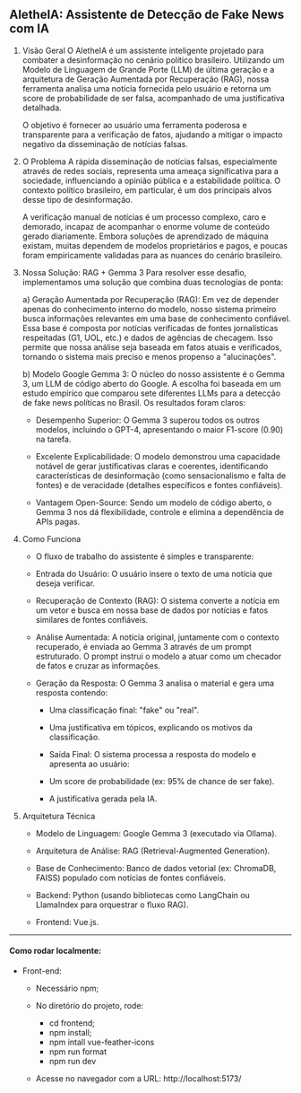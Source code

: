 ## AletheIA: Assistente de Detecção de Fake News com IA


1. Visão Geral
    O AletheIA é um assistente inteligente projetado para combater a desinformação no cenário político brasileiro. Utilizando um Modelo de Linguagem de Grande Porte (LLM) de última geração e a arquitetura de         Geração Aumentada por Recuperação (RAG), nossa ferramenta analisa uma notícia fornecida pelo usuário e retorna um score de probabilidade de ser falsa, acompanhado de uma justificativa detalhada.

    O objetivo é fornecer ao usuário uma ferramenta poderosa e transparente para a verificação de fatos, ajudando a mitigar o impacto negativo da disseminação de notícias falsas.

2. O Problema
    A rápida disseminação de notícias falsas, especialmente através de redes sociais, representa uma ameaça significativa para a sociedade, influenciando a opinião pública e a estabilidade política. O contexto político brasileiro, em particular, é um dos principais alvos desse tipo de desinformação.
    
    A verificação manual de notícias é um processo complexo, caro e demorado, incapaz de acompanhar o enorme volume de conteúdo gerado diariamente. Embora soluções de aprendizado de máquina existam, muitas dependem de modelos proprietários e pagos, e poucas foram empiricamente validadas para as nuances do cenário brasileiro.

3. Nossa Solução: RAG + Gemma 3
    Para resolver esse desafio, implementamos uma solução que combina duas tecnologias de ponta:
    
    a) Geração Aumentada por Recuperação (RAG):
    Em vez de depender apenas do conhecimento interno do modelo, nosso sistema primeiro busca informações relevantes em uma base de conhecimento confiável. Essa base é composta por notícias verificadas de fontes jornalísticas respeitadas (G1, UOL, etc.) e dados de agências de checagem. Isso permite que nossa análise seja baseada em fatos atuais e verificados, tornando o sistema mais preciso e menos propenso a "alucinações".
    
    b) Modelo Google Gemma 3:
    O núcleo do nosso assistente é o Gemma 3, um LLM de código aberto do Google. A escolha foi baseada em um estudo empírico que comparou sete diferentes LLMs para a detecção de fake news políticas no Brasil. Os resultados foram claros:
    
    - Desempenho Superior: O Gemma 3 superou todos os outros modelos, incluindo o GPT-4, apresentando o maior F1-score (0.90) na tarefa.
    
    - Excelente Explicabilidade: O modelo demonstrou uma capacidade notável de gerar justificativas claras e coerentes, identificando características de desinformação (como sensacionalismo e falta de fontes) e de veracidade (detalhes específicos e fontes confiáveis).
    
    - Vantagem Open-Source: Sendo um modelo de código aberto, o Gemma 3 nos dá flexibilidade, controle e elimina a dependência de APIs pagas.

4. Como Funciona

    - O fluxo de trabalho do assistente é simples e transparente:
    
    - Entrada do Usuário: O usuário insere o texto de uma notícia que deseja verificar.
    
    - Recuperação de Contexto (RAG): O sistema converte a notícia em um vetor e busca em nossa base de dados por notícias e fatos similares de fontes confiáveis.
    
    - Análise Aumentada: A notícia original, juntamente com o contexto recuperado, é enviada ao Gemma 3 através de um prompt estruturado. O prompt instrui o modelo a atuar como um checador de fatos e cruzar as informações.
    
    - Geração da Resposta: O Gemma 3 analisa o material e gera uma resposta contendo:
    
        - Uma classificação final: "fake" ou "real".
    
        - Uma justificativa em tópicos, explicando os motivos da classificação.
  
        - Saída Final: O sistema processa a resposta do modelo e apresenta ao usuário:
    
        - Um score de probabilidade (ex: 95% de chance de ser fake).
    
        - A justificativa gerada pela IA.

5. Arquitetura Técnica
    - Modelo de Linguagem: Google Gemma 3 (executado via Ollama).

    - Arquitetura de Análise: RAG (Retrieval-Augmented Generation).

    - Base de Conhecimento: Banco de dados vetorial (ex: ChromaDB, FAISS) populado com notícias de fontes confiáveis.

    - Backend: Python (usando bibliotecas como LangChain ou LlamaIndex para orquestrar o fluxo RAG).

    - Frontend: Vue.js.

--------------

#### Como rodar localmente:

- Front-end:

    - Necessário npm;
 
    - No diretório do projeto, rode:
        - cd frontend;
        - npm install;
        - npm intall vue-feather-icons
        - npm run format
        - npm run dev
    - Acesse no navegador com a URL: http://localhost:5173/
          
        
